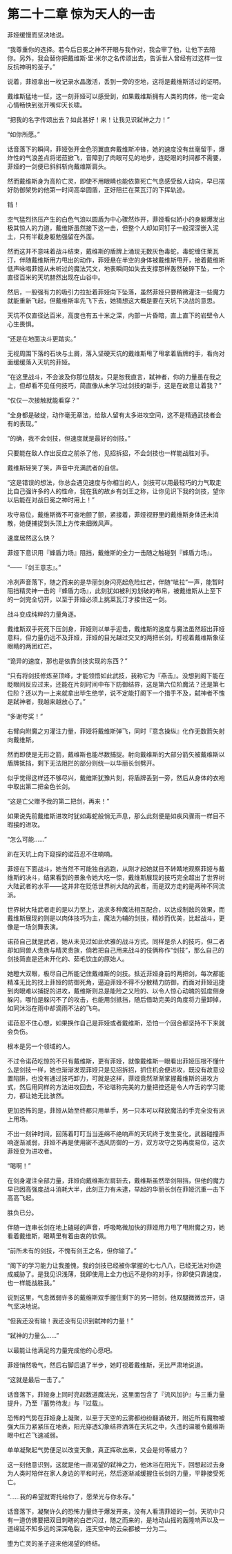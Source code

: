 # 第二十二章 惊为天人的一击

菲娅缓慢而坚决地说。

“我尊重你的选择。若今后日冕之神不开眼与我作对，我会宰了他，让他下去陪你。另外，我会替你把戴维斯·里·米尔之名传颂出去，告诉世人曾经有过这样一位反抗神明的圣子。”

说着，菲娅拿出一枚记录水晶激活，丢到一旁的空地，这将是戴维斯活过的证明。

戴维斯猛地一怔，这一刻菲娅可以感受到，如果戴维斯拥有人类的肉体，他一定会心情畅快到张开嘴仰天长啸。

“把我的名字传颂出去？如此甚好！来！让我见识弑神之力！”

“如你所愿。”

话音落下的瞬间，菲娅张开金色羽翼直奔戴维斯冲锋，她的速度没有丝毫留手，爆炸性的气浪差点将诺菈掀飞，音障到了肉眼可见的地步，连眨眼的时间都不需要，菲娅的一剑便已斜斜斩向戴维斯肩头。

然而戴维斯身为高阶亡灵，即使不用眼睛也能依靠死亡气息感受敌人动向，早已摆好防御架势的他第一时间高举圆盾，正好阻拦在莱瓦汀的下挥轨迹。

铛！

空气猛烈挤压产生的白色气浪以圆盾为中心骤然炸开，菲娅看似娇小的身躯爆发出极其惊人的力道，戴维斯虽然接下这一击，但整个人却如同钉子一般深深嵌入泥土，只有半截身躯勉强留在外面。

然而这并不意味着战斗结束，戴维斯的盾牌上涌现无数灰色毒蛇，毒蛇缠住莱瓦汀，伴随戴维斯用力甩出的动作，菲娅悬在半空的身体被戴维斯甩开，接着戴维斯低声咏唱菲娅从未听过的魔法咒文，地表瞬间如失去支撑那样轰然破碎下坠，一个直径百米的天坑赫然出现在山谷中。

然后，一股强有力的吸引力拉扯着菲娅向下坠落，虽然菲娅只要稍微灌注一些魔力就能重新飞起，但戴维斯率先飞下去，她猜想这大概是要在天坑下决战的意思。

天坑不仅直径达百米，高度也有五十米之深，内部一片昏暗，直上直下的岩壁令人心生畏惧。

“还是在地面决斗更踏实。”

无视周围下落的石块与土屑，落入坚硬天坑的戴维斯甩了甩拿着盾牌的手，看向对面缓缓落入天坑的菲娅。

“在这里战斗，不会波及你那位朋友。只是恕我直言，弑神者，你的力量虽在我之上，但却看不见任何技巧，简直像从未学习过剑技的新手，这是在故意让着我？”

“仅仅一次接触就能看穿？”

“全身都是破绽，动作毫无章法，给敌人留有太多进攻空间，这不是精通武技者会有的表现。”

“的确，我不会剑技，但速度就是最好的剑技。”

只要能在敌人作出反应之前杀了他，见招拆招，不会剑技也一样能战胜对手。

戴维斯轻笑了笑，声音中充满武者的自信。

“这是错误的想法，你总会遇见速度与你相当的人，剑技可以用最轻巧的力气取走比自己强许多的人的性命，我在我的故乡有剑王之称，让你见识下我的剑技，望你以后能在对战日冕之神时用上！”

攻守易位，戴维斯微不可查地颤了颤，紧接着，菲娅视野里的戴维斯身体还未消散，她便捕捉到头顶上方传来细微风声。

速度居然这么快？

菲娅下意识用『蜂盾力场』阻挡，戴维斯的全力一击随之触碰到『蜂盾力场』。

“——『剑王意志』。”

冷冽声音落下，随之而来的是华丽剑身闪亮起危险红芒，伴随“呲拉”一声，能暂时阻挡精灵神一击的『蜂盾力场』，此刻犹如被利刃划破的布帛，被戴维斯从上至下的一剑完全切开，以至于菲娅必须上挑莱瓦汀才接住这一剑。

战斗变成纯粹的力量角逐。

戴维斯双手死死下压剑身，菲娅则以单手迎击，戴维斯的速度与魔法虽然超出菲娅意料，但力量仍远不及菲娅，菲娅的目光越过交叉的两把长剑，盯视着戴维斯象征眼睛的两团红芒。

“诡异的速度，那也是依靠剑技实现的东西？”

“只有将剑技修炼至顶峰，才能领悟如此武技，我称它为『燕击』。没想到阁下能在眨眼间反应过来，还能在片刻时间中布下防御结界，这是第六位阶魔法？还是第七位阶？还以为一上来就拿出毕生绝学，说不定能打阁下一个措手不及，弑神者不愧是弑神者，我越来越放心了。”

“多谢夸奖！”

右臂向附魔之刃灌注力量，菲娅将戴维斯弹飞，同时『意念操纵』化作无数箭矢射向戴维斯。

然而即使是无形之箭，戴维斯也能尽数捕捉。射向戴维斯的大部分箭矢被戴维斯以盾牌抵挡，剩下无法阻拦的部分则统一以华丽长剑劈开。

似乎觉得这样还不够尽兴，戴维斯犹豫片刻，将盾牌丢到一旁，然后从身体的衣袍中取出第二把金色长剑。

“这是亡父赠予我的第二把剑，再来！”

如果说先前戴维斯进攻时犹如毒蛇般悄无声息，那么此刻便是如疾风骤雨一样目不暇接的进攻。

“怎么可能……”

趴在天坑上向下窥探的诺菈忍不住喃喃。

菲娅在下面战斗，她当然不可能独自逃跑，从刚才起她就目不转睛地观察菲娅与戴维斯的决斗，结果看到的景象令她大吃一惊，戴维斯展现的技巧完全超出了世界树大陆武者的水平——这并非在贬低世界树大陆的武者，而是双方走的是两种不同流派。

世界树大陆武者走的是以力至上，追求多种魔法相互配合，以达成制敌的效果，而戴维斯展现的则是以肉体技巧为主，魔法为辅的剑技，精妙而优美，比起战斗，更像是一场剑舞表演。

诺菈自己就是武者，她从未见过如此优雅的战斗方式。同样是杀人的技巧，但二者却如同兽人贵族与精灵贵族，倘若把自己用来战斗的伎俩称作“剑技”，那么自己的剑技简直是还未开化的、茹毛饮血的原始人。

她瞪大双眼，极尽自己所能记住戴维斯的剑技。抵近菲娅身前的两把剑，每次都能精准无比的找上菲娅的防御死角，逼迫菲娅不得不分散精力防御，而面对菲娅迅捷到肉眼难以捕捉的进攻，戴维斯则总是能险之又险的、以令人惊心动魄的弧度侧身躲闪，哪怕是躲闪不了的攻击，也能用剑抵挡，随后借助完美的角度将力量卸掉，如同沐浴在雨中却滴雨不沾的飞鸟。

诺菈忍不住心想，如果换作自己是菲娅或者戴维斯，恐怕一个回合都坚持不下来就会负伤。

根本是另一个领域的人。

不过令诺菈吃惊的不只有戴维斯，更有菲娅，就像戴维斯一眼看出菲娅压根不懂什么是剑技一样，她也渐渐发现菲娅只是见招拆招，抓住机会便进攻，既没有故意设置陷阱，也没有通过技巧卸力，可就是这样，菲娅竟然渐渐掌握戴维斯的进攻方式，然后用同样的方法进攻回去，不论堪称完美的力量把控还是令人咋舌的学习能力，都让她无比骇然。

更加恐怖的是，菲娅从始至终都只用单手，另一只本可以释放魔法的手完全没有派上用场。

不出一刻钟时间，回荡着叮叮当当连绵不绝响声的天坑终于发生变化，武器碰撞声响逐渐减弱，菲娅不再是使用密不透风防御的一方，双方攻守之势再度易位，这次菲娅变为进攻者。

“喝啊！”

在剑身灌注全部力量，菲娅向戴维斯左肩斩去，戴维斯虽然举剑阻挡，但他的魔力早已因高强度战斗消耗大半，此刻正力有未逮，举起的华丽长剑在菲娅沉重一击下高高飞起。

胜负已分。

伴随一连串长剑在地上磕碰的声音，呼吸略微加快的菲娅用力甩了甩附魔之刃，她看着戴维斯，眼睛里有着由衷的钦佩。

“前所未有的剑技，不愧有剑王之名，但你输了。”

“阁下的学习能力让我羞愧，我的剑技已经被你掌握的七七八八，已经无法对你造成威胁了。是我见识浅薄，我即使用上全力也远不是你的对手，你即使只靠速度，也一样能战胜我。”

说到这里，气息微弱许多的戴维斯双手握住剩下的另一把剑，他双腿微微岔开，语气坚决地说。

“但我还没有输！我还没有见识到弑神的力量！”

“弑神的力量么……”

以最能让他满足的力量完成他的心愿吧。

菲娅悄然吸气，然后右脚后退了半步，她盯视着戴维斯，无比严肃地说道。

“这就是最后一击了。”

话音落下，菲娅身上同时亮起数道魔法光，这里面包含了『流风加护』与三重力量提升，乃至『蓄势待发』与『过载』。

恐怖的气势在菲娅身上凝聚，以至于天空的云雾都纷纷翻涌破开，附近所有魔物被强大压力紧紧压在地表，阳光穿透幻象结界洒落在天坑之中，久违的温暖令戴维斯眼中红芒飞速减弱。

单单凝聚起气势便足以改变天象，真正挥砍出来，又会是何等威力？

这一刻他意识到，这就是他一直渴望的弑神之力，他沐浴在阳光下，回想起过去身为人类时陪伴在家人身边的平和时光，然后逐渐减缓握住长剑的力量，平静接受死亡。

“……我的希望就寄托给你了，愿荣光与你永存。”

话音落下，凝聚许久的恐怖力量终于爆发开来，没有人看清菲娅的一剑，天坑中只有一道仿佛要把双目刺瞎的白芒闪过，随之而来的，是地动山摇的轰隆响声以及一道绵延不知多远的深深龟裂，连天空中的云朵都被一分为二。

堕为亡灵的圣子迎来他渴望的终结。

